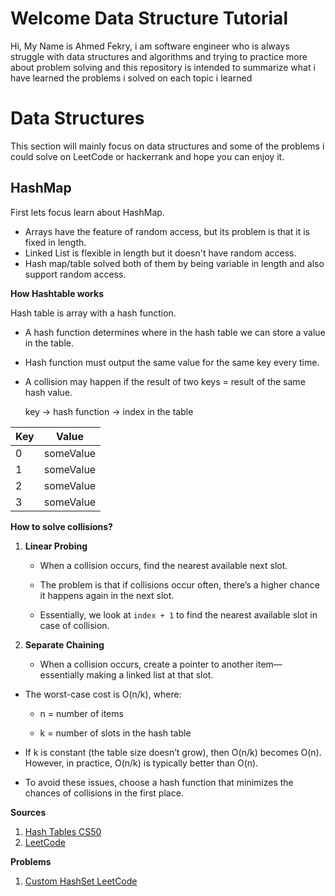 # Welcome Data Structure Tutorial

Hi, My Name is Ahmed Fekry, i am software engineer who is always struggle with data structures and algorithms and trying to practice more about problem solving and this repository is intended to summarize what i have learned the problems i solved on each topic i learned  


# Data Structures

This section will mainly focus on data structures and some of the problems i could solve on LeetCode or hackerrank and hope you can enjoy it.


## HashMap 

First lets focus learn about HashMap. 

-   Arrays have the feature of random access, but its problem is that it is fixed in length.
-   Linked List is flexible in length but it doesn't have random access.
-   Hash map/table solved both of them by being variable in length and also support random access.

**How Hashtable works**

Hash table is array with a hash function.
-   A hash function determines where in the hash table we can store a value in the table.
 -   Hash function must output the same value for the same key every time.    
-   A collision may happen if the result of two keys = result of the same hash value.

      key  →  hash function  →  index in the table
												                                 
|Key|Value|
|--|--|
| 0 | someValue |
| 1 | someValue |
| 2 | someValue |
| 3 | someValue |



**How to solve collisions?**

1.  **Linear Probing**
    
    -   When a collision occurs, find the nearest available next slot.
        
    -   The problem is that if collisions occur often, there’s a higher chance it happens again in the next slot.
        
    -   Essentially, we look at `index + 1` to find the nearest available slot in case of collision.
        
2.  **Separate Chaining**
    
    -   When a collision occurs, create a pointer to another item—essentially making a linked list at that slot.
        

-   The worst-case cost is O(n/k), where:
    
    -   n = number of items
        
    -   k = number of slots in the hash table
        
-   If k is constant (the table size doesn’t grow), then O(n/k) becomes O(n). However, in practice, O(n/k) is typically better than O(n).
-   To avoid these issues, choose a hash function that minimizes the chances of collisions in the first place.

**Sources**
1.  [Hash Tables CS50](https://www.youtube.com/watch?v=h2d9b_nEzoA)
2. [LeetCode](https://leetcode.com/explore/learn/card/hash-table/182/practical-applications/1109/)

**Problems**

 1. [Custom HashSet LeetCode](https://leetcode.com/explore/learn/card/hash-table/182/practical-applications/1139/)
 
